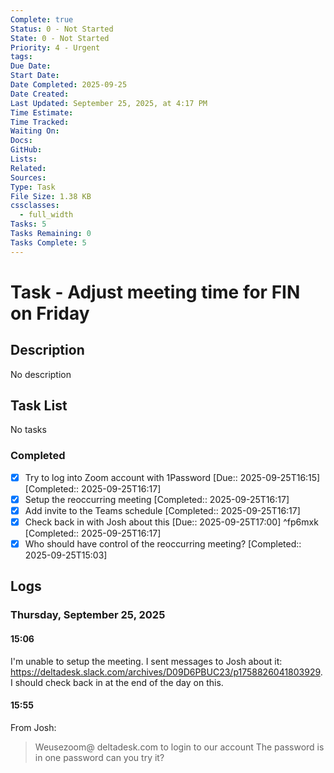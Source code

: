 ```yaml
---
Complete: true
Status: 0 - Not Started
State: 0 - Not Started
Priority: 4 - Urgent
tags:
Due Date:
Start Date:
Date Completed: 2025-09-25
Date Created:
Last Updated: September 25, 2025, at 4:17 PM
Time Estimate:
Time Tracked:
Waiting On:
Docs:
GitHub:
Lists:
Related:
Sources:
Type: Task
File Size: 1.38 KB
cssclasses:
  - full_width
Tasks: 5
Tasks Remaining: 0
Tasks Complete: 5
---
```

# Task - Adjust meeting time for FIN on Friday

## Description

<span class="placeholder">No description</span>

## Task List

<span class="placeholder">No tasks</span>

### Completed

- [x] Try to log into Zoom account with 1Password [Due:: 2025-09-25T16:15] [Completed:: 2025-09-25T16:17]
- [x] Setup the reoccurring meeting [Completed:: 2025-09-25T16:17]
- [x] Add invite to the Teams schedule [Completed:: 2025-09-25T16:17]
- [x] Check back in with Josh about this [Due:: 2025-09-25T17:00] ^fp6mxk [Completed:: 2025-09-25T16:17]
- [x] Who should have control of the reoccurring meeting? [Completed:: 2025-09-25T15:03]

## Logs
### Thursday, September 25, 2025
#### 15:06

I'm unable to setup the meeting. I sent messages to Josh about it: https://deltadesk.slack.com/archives/D09D6PBUC23/p1758826041803929. I should check back in at the end of the day on this.

#### 15:55

From Josh:

>Weusezoom@ deltadesk.com to login to our account
>The password is in one password can you try it?
